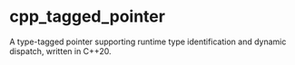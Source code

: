 # cpp_tagged_pointer
A type-tagged pointer supporting runtime type identification and dynamic dispatch, written in C++20.
